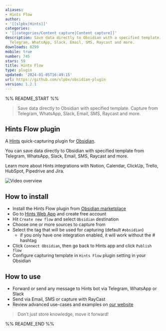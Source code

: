 ```yaml
---
aliases:
- Hints Flow
author:
- '[[slpbx|Hints]]'
categories:
- '[[categories/Content capture|Content capture]]'
description: Save data directly to Obsidian with a specified template. Capture from
  Telegram, WhatsApp, Slack, Email, SMS, Raycast and more.
downloads: 8299
mobile: true
number: 745
stars: 59
title: Hints Flow
type: plugin
updated: '2024-01-05T16:49:15'
url: https://github.com/slpbx/obsidian-plugin
version: 1.2.1
---
```


%% README_START %%


> Save data directly to Obsidian with specified template. Capture from Telegram, WhatsApp, Slack, Email, SMS, Raycast and more.

## Hints Flow plugin

A [Hints](https://productivity-ai.net/) quick-capturing plugin for [Obsidian](https://obsidian.md/plugins?id=hints-plugin).

You can save data directly to Obsidian with specified template from Telegram, WhatsApp, Slack, Email, SMS, Raycast and more.

Learn more about Hints integrations with Notion, Calendar, ClickUp, Trello, HubSpot, Pipedrive and Jira.

![Video overview](https://raw.githubusercontent.com/slpbx/obsidian-plugin/HEAD/Hints–Obsidian.gif)

## How to install

- Install the Hints Flow plugin from [Obsidian marketplace](https://obsidian.md/plugins?id=hints-plugin)
- Go to [Hints Web App](https://app.productivity-ai.net/) and create free account
- Hit `Create new flow` and select `Obsidian` destination
- Choose one or more sources to capture from
- Select the tag that will be used for capturing (default `#obsidian`)
	- if you only have one integration enabled, it will work without the # hashtag
- Click `Connect Obsidian`, then go back to Hints app and click `Publish flow`
- Configure capturing template in `Hints Flow` plugin setting in your Obsidian 

## How to use

- Forward or send any message to Hints bot via Telegram, WhatsApp or Slack
- Send via Email, SMS or capture with RayCast
- Review advanced use-cases and examples on [our website](https://productivity-ai.net/solutions-tools/obsidian)

> Don’t just store knowledge, move it forward!


%% README_END %%